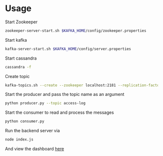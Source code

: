 # Usage

Start Zookeeper

```bash
zookeeper-server-start.sh $KAFKA_HOME/config/zookeeper.properties
```

Start kafka

```bash
kafka-server-start.sh $KAFKA_HOME/config/server.properties
```

Start cassandra

```bash
cassandra -f
```

Create topic

```bash
kafka-topics.sh --create --zookeeper localhost:2181 --replication-factor 1 --partitions 1 --topic access-log
```

Start the producer and pass the topic name as an argument

```bash
python producer.py --topic access-log
```

Start the consumer to read and process the messages

```bash
python consumer.py
```

Run the backend server via

```bash
node index.js
```

And view the dashboard [here](http://localhost:8080/)
